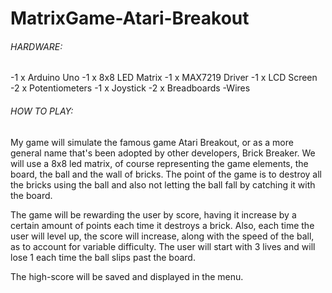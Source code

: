 # MatrixGame-Atari-Breakout

###### HARDWARE: 
-1 x Arduino Uno
-1 x 8x8 LED Matrix 
-1 x MAX7219 Driver 
-1 x LCD Screen 
-2 x Potentiometers
-1 x Joystick 
-2 x Breadboards 
-Wires 
 
###### HOW TO PLAY: 










My game will simulate the famous game Atari Breakout, or as a more general name that's been adopted by other developers, Brick Breaker. We will use a 8x8 led matrix, of course representing the game elements, the board, the ball and the wall of bricks. The point of the game is to destroy all the bricks using the ball and also not letting the ball fall by catching it with the board. 

The game will be rewarding the user by score, having it increase by a certain amount of points each time it destroys a brick. Also, each time the user will level up, the score will increase, along with the speed of the ball, as to account for variable difficulty. The user will start with 3 lives and will lose 1 each time the ball slips past the board. 

The high-score will be saved and displayed in the menu. 
